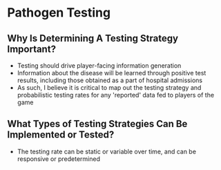 
# Pathogen Testing

## Why Is Determining A Testing Strategy Important?
- Testing should drive player-facing information generation
- Information about the disease will be learned through positive test results, including those obtained as a part of hospital admissions
- As such, I believe it is critical to map out the testing strategy and probabilistic testing rates for any 'reported' data fed to players of the game

## What Types of Testing Strategies Can Be Implemented or Tested?
- The testing rate can be static or variable over time, and can be responsive or predetermined
